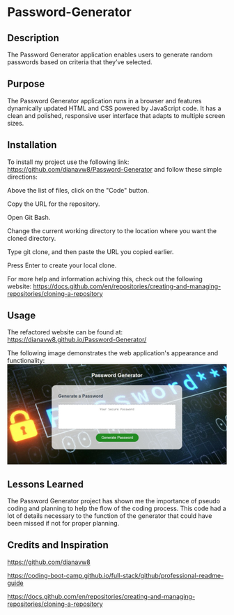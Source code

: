 # Password-Generator

## Description
The Password Generator application enables users to generate random passwords based on criteria that they’ve selected. 

## Purpose
The Password Generator application runs in a browser and features dynamically updated HTML and CSS powered by JavaScript code. It has a clean and polished, responsive user interface that adapts to multiple screen sizes.

## Installation
To install my project use the following link: https://github.com/dianavw8/Password-Generator and follow these simple directions:

Above the list of files, click on the "Code" button.

Copy the URL for the repository.

Open Git Bash.

Change the current working directory to the location where you want the cloned directory.

Type git clone, and then paste the URL you copied earlier.

Press Enter to create your local clone.

For more help and information achiving this, check out the following website: https://docs.github.com/en/repositories/creating-and-managing-repositories/cloning-a-repository

## Usage
The refactored website can be found at: https://dianavw8.github.io/Password-Generator/

The following image demonstrates the web application's appearance and functionality:
![The Password Generator webpage includes a card with Generate Password button.](./Assets/PasswordGenImg.jpg)

## Lessons Learned
The Password Generator project has shown me the importance of pseudo coding and planning to help the flow of the coding process. This code had a lot of details necessary to the function of the generator that could have been missed if not for proper planning.

## Credits and Inspiration
https://github.com/dianavw8

https://coding-boot-camp.github.io/full-stack/github/professional-readme-guide

https://docs.github.com/en/repositories/creating-and-managing-repositories/cloning-a-repository